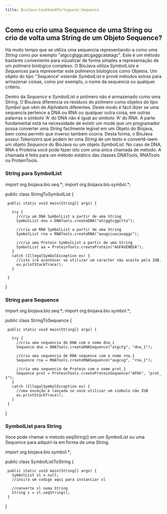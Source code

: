 ```yaml
---
title: BioJava:CookbookPortuguese:Sequence
---
```


Como eu crio uma Sequence de uma String ou crio de volta uma String de um Objeto Sequence?
------------------------------------------------------------------------------------------

Há muito tempo que se utiliza uma sequencia representando-a como uma
*String* como por exemplo "atgccgtggcatcgaggcatatagc". Este é um método
bastante conveniente para vizualizar de forma simples a representação de
um polímero biológico complexo. O BioJava utiliza *SymbolLists* e
*Sequences* para representar este polímeros biológicos como Objetos. Um
objeto do tipo ''Sequence' estende *SymbolList* e provê métodos extras
para armazenar coisas, como por exemplo, o nome da sequencia ou qualquer
critério.

Dentro da *Sequence* e *SymbolList* o polímero não é armazenado como uma
String. O BioJava diferencia os resíduos do polímero como objetos do
tipo *Symbol* que vêm de *Alphabet*s diferentes. Deste modo é fácil
dizer se uma sequencia pertence a DNA ou RNA ou qualquer outra coisa, em
outras palavras o símbolo 'A' do DNA não é igual ao símbolo 'A' do RNA.
A parte fundamental está na necessidade de existir um mode que um
programador possa converter uma *String* facilmente legível em um Objeto
do Biojava, bem como permitir que inverso também ocorra. Desta forma, o
BioJava possui *Tokenizer*s que podem ler uma *String* de um texto e
convertê-laem um objeto *Sequence* do BioJava ou um objeto *SymbolList*.
No caso de DNA, RNA e Proteina você pode fazer isto com uma única
chamada de método. A chamada é feita para um método estático das classes
DNATools, RNATools ou ProteinTools.

### String para SymbolList

<java> import org.biojava.bio.seq.\*; import org.biojava.bio.symbol.\*;

public class StringToSymbolList {

` public static void main(String[] args) {`  
`  `  
`   try {`  
`     //cria um DNA SymbolList a partir de uma String`  
`     SymbolList dna = DNATools.createDNA("atcggtcggctta");`

`     //cria um RNA SymbolList a partir de uma String`  
`     SymbolList rna = RNATools.createRNA("auugccuacauaggc");`

`     //cria uma Protein SymbolList a partir de uma String`  
`     SymbolList aa = ProteinTools.createProtein("AGFAVENDSA");`  
`   }`  
`   catch (IllegalSymbolException ex) {`  
`     //isto irá acontecer se utilizar um caracter não aceito pela IUB.`  
`     ex.printStackTrace();`  
`   }`  
`  `  
` }`

} </java>

### String para Sequence

<java> import org.biojava.bio.seq.\*; import org.biojava.bio.symbol.\*;

public class StringToSequence {

` public static void main(String[] args) {`

`   try {`  
`     //cria uma sequencia de DNA com o nome dna_1`  
`     Sequence dna = DNATools.createDNASequence("atgctg", "dna_1");`

`     //cria uma sequencia de RNA sequence com o nome rna_1`  
`     Sequence rna = RNATools.createRNASequence("augcug", "rna_1");`

`     //cria uma sequencia de Protein com o nome prot_1`  
`     Sequence prot = ProteinTools.createProteinSequence("AFHS", "prot_1");`  
`   }`  
`   catch (IllegalSymbolException ex) {`  
`     //uma exceção é lançada se voce utilizar um simbolo não IUB `  
`     ex.printStackTrace();`  
`   }`  
` }`

} </java>

### SymbolList para String

Voce pode chamar o metodo seqString() em um *SymbolList* ou uma
*Sequence* para adquiri-la em forma de uma *String*.

<java> import org.biojava.bio.symbol.\*;

public class SymbolListToString {

` public static void main(String[] args) {`  
`   SymbolList sl = null;`  
`   //insira um codigo aqui para instanciar sl`  
`  `  
`   //converte sl numa String`  
`   String s = sl.seqString();`  
` }`

} </java>
